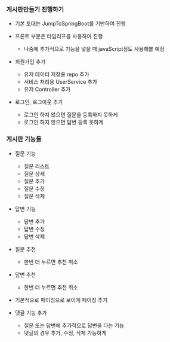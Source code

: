 ### 게시판만들기 진행하기
 - 기본 토대는 JumpToSpringBoot를 기반하여 진행
 - 프론트 부분은 타임리프를 사용하여 진행
   - 나중에 추가적으로 기능을 넣을 때 javaScript정도 사용해볼 예정

- 회원가입 추가
  - 유저 데이터 저장용 repo 추가
  - 서비스 처리용 UserService 추가
  - 유저 Controller 추가

- 로그인, 로그아웃 추가
  - 로그인 하지 않으면 질문을 등록하지 못하게
  - 로그인 하지 않으면 답변 등록 못하게

### 게시판 기능들

- 질문 기능
  - 질문 리스트
  - 질문 상세
  - 질문 추가
  - 질문 수정
  - 질문 삭제
- 답변 기능
  - 답변 추가
  - 답변 수정
  - 답변 삭제
 
- 질문 추천
  - 한번 더 누르면 추천 취소
- 답변 추천
  - 한번 더 누르면 추천 취소

- 기본적으로 페이징으로 보이게 페이징 추가

- 댓글 기능 추가
  - 질문 또는 답변에 추가적으로 답변을 다는 기능
  - 댓글의 경우 추가, 수정, 삭제 가능하게